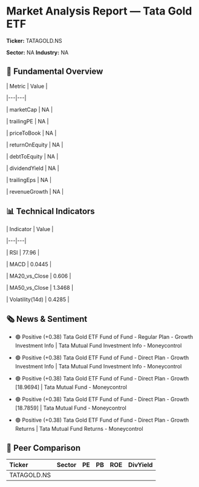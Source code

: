 # Market Analysis Report — Tata Gold ETF

**Ticker:** TATAGOLD.NS  

**Sector:** NA  **Industry:** NA  

## 🧭 Fundamental Overview

| Metric | Value |

|---|---|

| marketCap | NA |

| trailingPE | NA |

| priceToBook | NA |

| returnOnEquity | NA |

| debtToEquity | NA |

| dividendYield | NA |

| trailingEps | NA |

| revenueGrowth | NA |


## 📊 Technical Indicators

| Indicator | Value |

|---|---|

| RSI | 77.96 |

| MACD | 0.0445 |

| MA20_vs_Close | 0.606 |

| MA50_vs_Close | 1.3468 |

| Volatility(14d) | 0.4285 |


## 🗞 News & Sentiment

- 🟢 Positive (+0.38) Tata Gold ETF Fund of Fund - Regular Plan - Growth Investment Info | Tata Mutual Fund Investment Info - Moneycontrol

- 🟢 Positive (+0.38) Tata Gold ETF Fund of Fund - Direct Plan - Growth Investment Info | Tata Mutual Fund Investment Info - Moneycontrol

- 🟢 Positive (+0.38) Tata Gold ETF Fund of Fund - Direct Plan - Growth [18.9694] | Tata Mutual Fund - Moneycontrol

- 🟢 Positive (+0.38) Tata Gold ETF Fund of Fund - Direct Plan - Growth [18.7859] | Tata Mutual Fund - Moneycontrol

- 🟢 Positive (+0.38) Tata Gold ETF Fund of Fund - Direct Plan - Growth Returns | Tata Mutual Fund Returns - Moneycontrol


## 🧩 Peer Comparison

| Ticker      | Sector   | PE   | PB   | ROE   | DivYield   |
|:------------|:---------|:-----|:-----|:------|:-----------|
| TATAGOLD.NS |          |      |      |       |            |